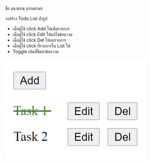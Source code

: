 ชื่อ ธนาธรณ์ ธรรมสาคร 

จงสร้าง Todo List ดังรูป
- เมื่อผู้ใช้ click Add ให้เพิ่มรายการ
- เมื่อผู้ใช้ click Edit ให้แก้ไขข้อความ
- เมื่อผู้ใช้ click Del ให้ลบรายการ
- เมื่อผู้ใช้ click ที่รายการใน List ให้
- Toggle เส้นที่ขีดค่าข้อความ  

![](img.png)
